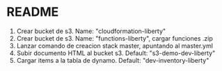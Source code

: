 # README

1. Crear bucket de s3. Name: "cloudformation-liberty"
1. Crear bucket de s3. Name: "functions-liberty", cargar funciones .zip
2. Lanzar comando de creacion stack master, apuntando al master.yml
3. Subir documento HTML al bucket s3. Default: "s3-demo-dev-liberty"
4. Cargar items a la tabla de dynamo. Default: "dev-inventory-liberty"